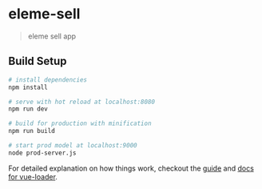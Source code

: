 # eleme-sell

> eleme sell app

## Build Setup

``` bash
# install dependencies
npm install

# serve with hot reload at localhost:8080
npm run dev

# build for production with minification
npm run build

# start prod model at localhost:9000
node prod-server.js
```

For detailed explanation on how things work, checkout the [guide](http://vuejs-templates.github.io/webpack/) and [docs for vue-loader](http://vuejs.github.io/vue-loader).
